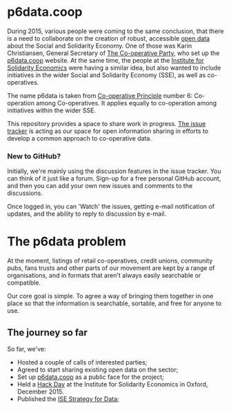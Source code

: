 # p6data.coop

During 2015, various people were coming to the same conclusion, that there is a need to collaborate on the creation of robust, accessible [open data](https://en.wikipedia.org/wiki/Open_data) about the Social and Solidarity Economy. 
One of those was Karin Christiansen, General Secretary of [The Co-operative Party](http://party.coop/), who set up the [p6data.coop](http://p6data.coop/) website.
At the same time, the people at the [Institute for Solidarity Economics](http://www.solidarityeconomics.org) were having a similar idea, but also wanted to include initiatives in the wider Social and Solidarity Economy (SSE), as well as co-operatives.

The name p6data is taken from [Co-operative Principle](http://ica.coop/en/whats-co-op/co-operative-identity-values-principles) number 6: Co-operation among Co-operatives. It applies equally to co-operation among initiatives within the wider SSE.

This repository provides a space to share work in progress. [The issue tracker](https://github.com/p6data-coop/about/issues) is acting as our space for open information sharing in efforts to develop a common approach to co-operative data. 

### New to GitHub?

Initially, we're mainly using the discussion features in the issue tracker. You can think of it just like a forum. Sign-up for a free personal GitHub account, and then you can add your own new issues and comments to the discussions. 

Once logged in, you can 'Watch' the issues, getting e-mail notification of updates, and the ability to reply to discussion by e-mail.

# The p6data problem
At the moment, listings of retail co-operatives, credit unions, community pubs, fans trusts and other parts of our movement are kept by a range of organisations, and in formats that aren't always easily searchable or compatible.

Our core goal is simple. To agree a way of bringing them together in one place so that the information is searchable, sortable, and free for anyone to use. 

## The journey so far

So far, we've:

* Hosted a couple of calls of interested parties;
* Agreed to start sharing existing open data on the sector;
* Set up [p6data.coop](http://www.p6data.coop) as a public face for the project;
* Held a [Hack Day](http://solidarityeconomics.org/2016/01/06/notes-from-coop-data-hackday/) at the Institute for Solidarity Economics in Oxford, December 2015. 
* Published the [ISE Strategy for Data](http://solidarityeconomics.org/2016/02/16/ise-strategy-for-data/);
